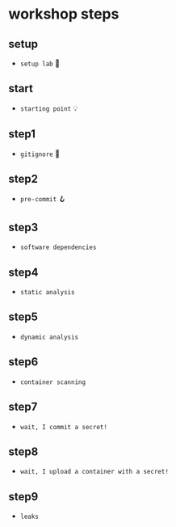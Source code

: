 # workshop steps

## setup
- `setup lab` 🧰

## start
- `starting point` 💡

## step1
- `gitignore` 🐝

## step2
- `pre-commit` 🪝

## step3
- `software dependencies`

## step4
- `static analysis`

## step5
- `dynamic analysis`

## step6
- `container scanning`

## step7
- `wait, I commit a secret!`

## step8
- `wait, I upload a container with a secret!`

## step9
- `leaks`
